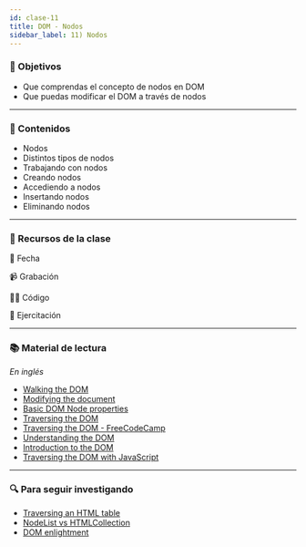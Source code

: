 ```yaml
---
id: clase-11
title: DOM - Nodos
sidebar_label: 11) Nodos
---
```


### 🏁 Objetivos

- Que comprendas el concepto de nodos en DOM
- Que puedas modificar el DOM a través de nodos

---

### 📝 Contenidos

- Nodos
- Distintos tipos de nodos
- Trabajando con nodos
- Creando nodos
- Accediendo a nodos
- Insertando nodos
- Eliminando nodos

---

### 🚀 Recursos de la clase

📆 Fecha

📹 Grabación

👩‍💻 Código

💪 Ejercitación

---

### 📚 Material de lectura

_En inglés_

- [Walking the DOM](https://javascript.info/dom-navigation)
- [Modifying the document](https://javascript.info/modifying-document)
- [Basic DOM Node properties](https://javascript.info/basic-dom-node-properties)
- [Traversing the DOM](https://www.kirupa.com/html5/traversing_the_dom.htm)
- [Traversing the DOM - FreeCodeCamp](https://www.freecodecamp.org/news/traversing-the-dom-is-just-like-creating-your-personal-schedule-30dacb1bebf0/)
- [Understanding the DOM](https://www.digitalocean.com/community/tutorial_series/understanding-the-dom-document-object-model)
- [Introduction to the DOM](https://developer.mozilla.org/en-US/docs/Web/API/Document_Object_Model/Introduction)
- [Traversing the DOM with JavaScript](https://zellwk.com/blog/dom-traversals/)

---

### 🔍 Para seguir investigando

- [Traversing an HTML table](https://developer.mozilla.org/en-US/docs/Web/API/Document_Object_Model/Traversing_an_HTML_table_with_JavaScript_and_DOM_Interfaces)
- [NodeList vs HTMLCollection](https://www.bitdegree.org/learn/nodelist)
- [DOM enlightment](http://domenlightenment.com/)
